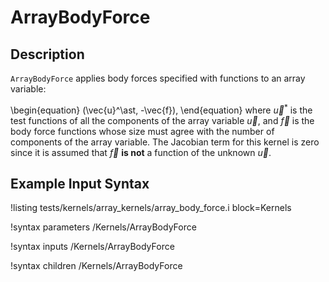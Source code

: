 # ArrayBodyForce

## Description

`ArrayBodyForce` applies body forces specified with functions to an array variable:

\begin{equation}
(\vec{u}^\ast, -\vec{f}),
\end{equation}
where $\vec{u}^\ast$ is the test functions of all the components of the array variable $\vec{u}$, and $\vec{f}$ is the body force functions whose size must agree with the number of components of the array variable.
The Jacobian term for this kernel is zero since it is assumed that $\vec{f}$ **is not** a function of the unknown $\vec{u}$.

## Example Input Syntax

!listing tests/kernels/array_kernels/array_body_force.i block=Kernels

!syntax parameters /Kernels/ArrayBodyForce

!syntax inputs /Kernels/ArrayBodyForce

!syntax children /Kernels/ArrayBodyForce
